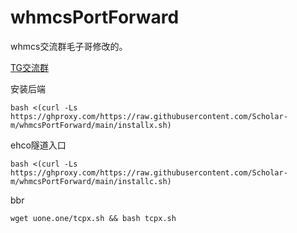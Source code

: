 # whmcsPortForward

whmcs交流群毛子哥修改的。

[TG交流群](https://t.me/whmcsCN)


安装后端
```
bash <(curl -Ls https://ghproxy.com/https://raw.githubusercontent.com/Scholar-m/whmcsPortForward/main/installx.sh)
```
ehco隧道入口
```
bash <(curl -Ls https://ghproxy.com/https://raw.githubusercontent.com/Scholar-m/whmcsPortForward/main/installc.sh)
```

bbr
```
wget uone.one/tcpx.sh && bash tcpx.sh
```
